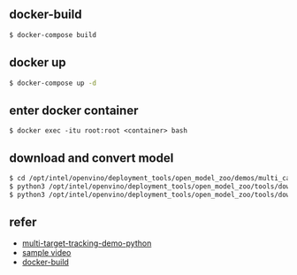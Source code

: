 ## docker-build
```bash
$ docker-compose build
```

## docker up
```bash
$ docker-compose up -d
```

## enter docker container
```
$ docker exec -itu root:root <container> bash
```

## download and convert model
```bash
$ cd /opt/intel/openvino/deployment_tools/open_model_zoo/demos/multi_camera_multi_target_tracking_demo/python
$ python3 /opt/intel/openvino/deployment_tools/open_model_zoo/tools/downloader/downloader.py --list models.lst
$ python3 /opt/intel/openvino/deployment_tools/open_model_zoo/tools/downloader/converter.py --list models.lst
```

## refer
- [multi-target-tracking-demo-python](https://docs.openvino.ai/2021.4/omz_demos_multi_camera_multi_target_tracking_demo_python.html#doxid-omz-demos-multi-camera-multi-target-tracking-demo-python)
- [sample video](https://github.com/intel-iot-devkit/sample-videos)
- [docker-build](https://hub.docker.com/r/openvino/ubuntu20_dev)
